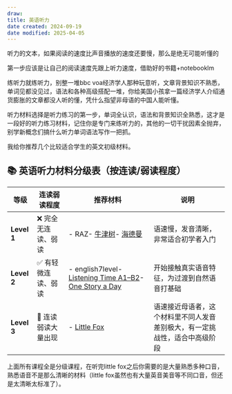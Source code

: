 ```yaml
---
draw:
title: 英语听力
date created: 2024-09-19
date modified: 2025-04-05
---
```


听力的文本，如果阅读的速度比声音播放的速度还要慢，那么是绝无可能听懂的

第一步应该是让自己的阅读速度先跟上听力速度，借助好的书籍+notebooklm

练听力就练听力，别整一堆bbc voa经济学人那种玩意听，文章背景知识不熟悉，单词见都没见过，语法和各种高级搭配一堆，你给美国小孩拿一篇经济学人介绍通货膨胀的文章都没人听的懂，凭什么指望非母语的中国人能听懂。

听力材料选择是听力练习的第一步，单词全认识，语法和背景知识全熟悉，这才是一段好的听力练习材料，记住你是专门来练听力的，其他的一切干扰因素全抛弃，别学新概念们搞什么听力单词语法写作一把抓。

我给你推荐几个比较适合学生的英文初级材料。

## 📚 英语听力材料分级表（按连读/弱读程度）

| 等级          | 连读弱读程度      | 推荐材料                                                                                                                                                                                                                                                                                                                | 说明                                    |
| ----------- | ----------- | ------------------------------------------------------------------------------------------------------------------------------------------------------------------------------------------------------------------------------------------------------------------------------------------------------------------- | ------------------------------------- |
| **Level 1** | ❌ 完全无连读、弱读  | - RAZ- [牛津树](https://zhida.zhihu.com/search?content_id=675576921&content_type=Answer&match_order=1&q=%E7%89%9B%E6%B4%A5%E6%A0%91&zhida_source=entity)- [海德曼](https://zhida.zhihu.com/search?content_id=675576921&content_type=Answer&match_order=1&q=%E6%B5%B7%E5%BE%B7%E6%9B%BC&zhida_source=entity)               | 语速慢，发音清晰，非常适合初学者入门                    |
| **Level 2** | ✅ 有轻微连读、弱读  | - english7level- [Listening Time A1–B2](https://zhida.zhihu.com/search?content_id=675576921&content_type=Answer&match_order=1&q=listening+time&zhida_source=entity)- [One Story a Day](https://zhida.zhihu.com/search?content_id=675576921&content_type=Answer&match_order=1&q=one+story+a+day&zhida_source=entity) | 开始接触真实语音特征，为过渡到自然语音打基础                |
| **Level 3** | 🔁 连读弱读大量出现 | - [Little Fox](https://zhida.zhihu.com/search?content_id=675576921&content_type=Answer&match_order=1&q=little+fox&zhida_source=entity)                                                                                                                                                                              | 语速接近母语者，这个材料里不同人发音差别极大，有一定挑战性，适合中高级阶段 |

上面所有课程全是分级课程，在听完little fox之后你需要的是大量熟悉多种口音，熟悉语音不是那么清晰的材料（little fox虽然也有大量英音美音等不同口音，但还是太清晰太标准了）。
